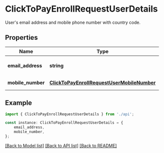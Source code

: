 # ClickToPayEnrollRequestUserDetails

User\'s email address and mobile phone number with country code.

## Properties

Name | Type | Description | Notes
------------ | ------------- | ------------- | -------------
**email_address** | **string** | User\&#39;s email address. | [default to undefined]
**mobile_number** | [**ClickToPayEnrollRequestUserMobileNumber**](ClickToPayEnrollRequestUserMobileNumber.md) |  | [default to undefined]

## Example

```typescript
import { ClickToPayEnrollRequestUserDetails } from './api';

const instance: ClickToPayEnrollRequestUserDetails = {
    email_address,
    mobile_number,
};
```

[[Back to Model list]](../README.md#documentation-for-models) [[Back to API list]](../README.md#documentation-for-api-endpoints) [[Back to README]](../README.md)
